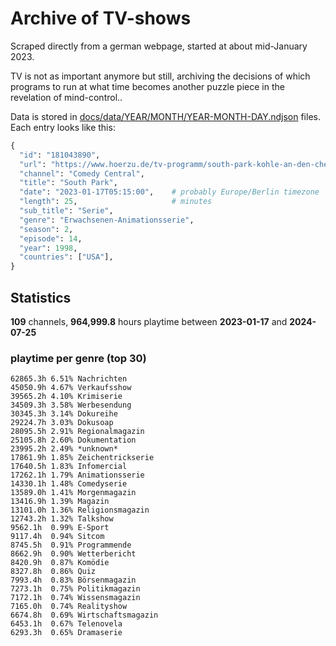 # Archive of TV-shows

Scraped directly from a german webpage, started at about mid-January 2023.

TV is not as important anymore but still, archiving the decisions of which programs to run at what time
becomes another puzzle piece in the revelation of mind-control.. 

Data is stored in [docs/data/YEAR/MONTH/YEAR-MONTH-DAY.ndjson](docs/data/) files. 
Each entry looks like this:

```python
{
  "id": "181043890", 
  "url": "https://www.hoerzu.de/tv-programm/south-park-kohle-an-den-chefkoch/bid_181043890/", 
  "channel": "Comedy Central", 
  "title": "South Park", 
  "date": "2023-01-17T05:15:00",    # probably Europe/Berlin timezone 
  "length": 25,                     # minutes 
  "sub_title": "Serie", 
  "genre": "Erwachsenen-Animationsserie", 
  "season": 2, 
  "episode": 14, 
  "year": 1998, 
  "countries": ["USA"],
}
```

## Statistics

**109** channels, **964,999.8** hours playtime between **2023-01-17** and **2024-07-25**


### playtime per genre (top 30)

    62865.3h 6.51% Nachrichten
    45050.9h 4.67% Verkaufsshow
    39565.2h 4.10% Krimiserie
    34509.3h 3.58% Werbesendung
    30345.3h 3.14% Dokureihe
    29224.7h 3.03% Dokusoap
    28095.5h 2.91% Regionalmagazin
    25105.8h 2.60% Dokumentation
    23995.2h 2.49% *unknown*
    17861.9h 1.85% Zeichentrickserie
    17640.5h 1.83% Infomercial
    17262.1h 1.79% Animationsserie
    14330.1h 1.48% Comedyserie
    13589.0h 1.41% Morgenmagazin
    13416.9h 1.39% Magazin
    13101.0h 1.36% Religionsmagazin
    12743.2h 1.32% Talkshow
    9562.1h  0.99% E-Sport
    9117.4h  0.94% Sitcom
    8745.5h  0.91% Programmende
    8662.9h  0.90% Wetterbericht
    8420.9h  0.87% Komödie
    8327.8h  0.86% Quiz
    7993.4h  0.83% Börsenmagazin
    7273.1h  0.75% Politikmagazin
    7172.1h  0.74% Wissensmagazin
    7165.0h  0.74% Realityshow
    6674.8h  0.69% Wirtschaftsmagazin
    6453.1h  0.67% Telenovela
    6293.3h  0.65% Dramaserie
